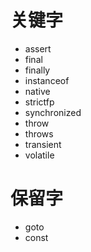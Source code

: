 
# 关键字

* assert
* final
* finally
* instanceof
* native
* strictfp
* synchronized
* throw
* throws
* transient
* volatile

# 保留字

* goto
* const
